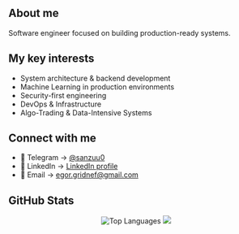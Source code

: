 ## About me

Software engineer focused on building production-ready systems.


## My key interests

- System architecture & backend development
- Machine Learning in production environments
- Security-first engineering
- DevOps & Infrastructure
- Algo-Trading & Data-Intensive Systems


## Connect with me

- 📲 Telegram → [@sanzuu0](https://t.me/sanzuu0)
- 💼 LinkedIn → [LinkedIn profile](https://linkedin.com/in/)
- 📧 Email → egor.gridnef@gmail.com


## GitHub Stats 

<p align="center"> 
    <img src="https://github-readme-stats.vercel.app/api/top-langs/?username=sanzuu0&layout=compact&hide_border=true&bg_color=1c1917&title_color=0891b2&text_color=ffffff" alt="Top Languages" />
    <img src="https://github-readme-stats.vercel.app/api?username=sanzuu0&show_icons=true&count_private=true&hide_border=true&bg_color=1c1917&title_color=0891b2&text_color=ffffff" />
</p>

